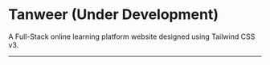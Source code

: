 # Tanweer (Under Development)
A Full-Stack online learning platform website designed using Tailwind CSS v3.

---

